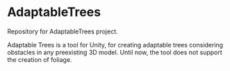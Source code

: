 # AdaptableTrees
Repository for AdaptableTrees project.
 
Adaptable Trees is a tool for Unity, for creating adaptable trees considering obstacles in any preexisting 3D model. Until now, the tool does not support the creation of foliage.
